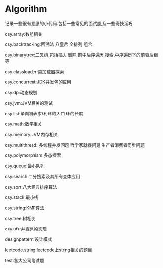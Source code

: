 # Algorithm
记录一些很有意思的小代码.包括一些常见的面试题,及一些奇技淫巧.

csy.array:数组相关

csy.backtracking:回溯法 八皇后 全排列 组合

csy.binarytree:二叉树,包括插入 删除 前中后序遍历 搜索,中序遍历下的前驱后继等

csy.classloader:类加载器探索

csy.concurrent:JDK并发包的应用

csy.dp:动态规划

csy.jvm:JVM相关的测试

csy.list:单向链表求环,环的入口,环的长度

csy.math:数学相关

csy.memory:JVM内存相关

csy.multithread: 多线程并发问题 哲学家就餐问题 生产者消费者同步问题

csy.polymorphism:多态探索

csy.queue:最小队列

csy.search:二分搜索及其所有变体应用

csy.sort:八大经典排序算法

csy.stack:最小栈

csy.string:KMP算法

csy.tree:树相关

csy.ufs:并查集的实现


designpattern:设计模式

leetcode.string:leetcode上string相关的题目

test:各大公司笔试题
